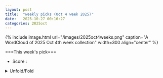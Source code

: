 ```yaml
---
layout: post
title:  "weekly picks (Oct 4 week 2025)"
date:   2025-10-27 00:16:27
categories: 2025oct
---
```


{% include image.html url="/images/2025oct4weeks.png" caption="A WordCloud of 2025 Oct 4th week collection" width=300 align="center" %}




===This week's pick===


* Score : 


<details id="myDetails">
  <summary> Unfold/Fold </summary>
  {% capture markdowncontent %}


---
10/28



1. **[nrzn-h5ph](http://link.aps.org/doi/10.1103/nrzn-h5ph)** Nonequilibrium Thermodynamics of Precision through a Quantum-Centric Computation (PRL)

1. **[l396-yysb](http://link.aps.org/doi/10.1103/l396-yysb)** Observation of Temperature Effects on False Vacuum Decay in Atomic Quantum Gases (PRL)

1. **[6z1l-kkmk](http://link.aps.org/doi/10.1103/6z1l-kkmk)** Time-Resolved and Superradiantly Amplified Unruh Effect (PRL)

1. **[yzzv-2w81](http://link.aps.org/doi/10.1103/yzzv-2w81)** Body-Centered-Cubic Phase Transformation in Gold at TPa Pressures (PRL)

1. **[79nl-455r](http://link.aps.org/doi/10.1103/79nl-455r)** Water-Induced Current Determines Heat Generation during Double Layer Charging (PRL)

1. **[9b46-d2ry](http://link.aps.org/doi/10.1103/9b46-d2ry)** Topological Temporal Boundary States in a Non-Hermitian Spatial Crystal (PRL)

1. **[6vzz-8zys](http://link.aps.org/doi/10.1103/6vzz-8zys)** Erratum: Persistence of Spin Coherence in a Crystalline Environment [Phys. Rev. Lett. <b>133</b>, 056901 (2024)] (PRL)



1. **[2510.21754v1](https://arxiv.org/abs/2510.21754)** Study of the Molecular Level Mechanism of Nanoscale Alternating Current Electrohydrodynamic Flow (arXiv)

1. **[2510.21765v1](https://arxiv.org/abs/2510.21765)** Beyond mechanochromism: Programmable multimodal actuation in cholesteric liquid crystal elastomer hollow fibers (arXiv)

1. **[2510.21799v1](https://arxiv.org/abs/2510.21799)** Aggregates in fluidized beds: the effect of bonding angles on fluidization (arXiv)

1. **[2510.21803v1](https://arxiv.org/abs/2510.21803)** Dynamic Phase Transitions in Mean-Field Ginzburg-Landau Models: Conjugate Fields and Fourier-Mode Scaling (arXiv)

1. **[2510.21818v1](https://arxiv.org/abs/2510.21818)** Vertex and front-tracking methods for the modeling of microstructure evolution at the solid state: a brief review (arXiv)

1. **[2510.21877v1](https://arxiv.org/abs/2510.21877)** Imaging magnetic flux trapping in lanthanum hydride using diamond quantum sensors (arXiv)

1. **[2510.21880v1](https://arxiv.org/abs/2510.21880)** Interlayer Pores Play a Limited Role in Diffusion Through Hydrated Na-MMT: Insights from a Multiscale, Experimentally Anchored Model (arXiv)

1. **[2510.21896v1](https://arxiv.org/abs/2510.21896)** Power- and time-dependent equivalent circuit models for waveform-selective metasurfaces with varying electromagnetic responses to repeated pulses at the same frequency (arXiv)

1. **[2510.21913v1](https://arxiv.org/abs/2510.21913)** Intertwined Orders, Quantum Criticality and Skyrmions in Tunable Topological Bands (arXiv)

1. **[2510.21928v1](https://arxiv.org/abs/2510.21928)** Impurity-induced topological decomposition (arXiv)

1. **[2510.21941v1](https://arxiv.org/abs/2510.21941)** Machine-learning-derived protocols for information-based work extraction from active particles (arXiv)

1. **[2510.21955v1](https://arxiv.org/abs/2510.21955)** Phase diagram of amorphous quantum spin Hall insulators (arXiv)

1. **[2510.21963v1](https://arxiv.org/abs/2510.21963)** Nonlinear magnetization dynamics as a route to nonreciprocal phases, spin superfluidity, and analogue gravity (arXiv)

1. **[2510.21968v1](https://arxiv.org/abs/2510.21968)** Altermagnetism, Kagome Flat Band, and Weyl Fermion States in Magnetically Intercalated Transition Metal Dichalcogenides (arXiv)

1. **[2510.21972v1](https://arxiv.org/abs/2510.21972)** Emerging correlations between diffusing particles evolving via simultaneous resetting with memory (arXiv)

1. **[2510.21982v1](https://arxiv.org/abs/2510.21982)** Magnetic transition in B2 Al-Cr-Co alloys (arXiv)

1. **[2510.22013v1](https://arxiv.org/abs/2510.22013)** First-principles study of phase stability and magnetic properties of B2 AlCr, AlMn, AlFe, AlCo and AlNi aluminides (arXiv)

1. **[2510.22018v1](https://arxiv.org/abs/2510.22018)** Unravelling the oxygen influence in cubic bixbyite In2O3 on Raman active phonon modes by isotope studies (arXiv)

1. **[2510.22019v1](https://arxiv.org/abs/2510.22019)** Highly Tunable Phonon Polaritons via Metal Intercalation (arXiv)

1. **[2510.22041v1](https://arxiv.org/abs/2510.22041)** Highly Efficient Functionalization of hBN with Lithium Oxalate: A Multifunctional Platform for Composites, Ion Transport, and Spin Labeling (arXiv)

1. **[2510.22051v1](https://arxiv.org/abs/2510.22051)** Dynamics and formation of antiferromagnetic textures in MnBi2Te4 single crystal (arXiv)

1. **[2510.22121v1](https://arxiv.org/abs/2510.22121)** Machine Learning Enables Optimization of Diamond for Quantum Applications (arXiv)

1. **[2510.22148v1](https://arxiv.org/abs/2510.22148)** Berezinskii-Kosterlitz-Thouless Transition and Multifractal Critical Phase in Two-Dimensional Quantum Percolation (arXiv)

1. **[2510.22153v1](https://arxiv.org/abs/2510.22153)** Electric-Field-Tunable Luttinger compensated antiferromagnetism in double CrCl2 chains (arXiv)

1. **[2510.22185v1](https://arxiv.org/abs/2510.22185)** Suppression of Thin-Film Thermal Conductivity due to Surface Roughness (arXiv)

1. **[2510.22195v1](https://arxiv.org/abs/2510.22195)** Exact time-evolving resonant states for open double quantum-dot systems with spin degrees of freedom (arXiv)

1. **[2510.22203v1](https://arxiv.org/abs/2510.22203)** Revealing Liquid-Gas Transitions with Finite-Size Scaling in Confined Systems (arXiv)

1. **[2510.22240v1](https://arxiv.org/abs/2510.22240)** Effects of successive annealing on high-field electrical transport and the upper critical field in S-substituted FeTe (arXiv)

1. **[2510.22296v1](https://arxiv.org/abs/2510.22296)** Enhanced magnetic and optical properties of oxygen deficient TiO2-delta nanoparticles synthesized by environment-friendly green route using whole plant extract of Phyllanthus niruri (arXiv)

1. **[2510.22315v1](https://arxiv.org/abs/2510.22315)** Electromagnetic Responses of Vortex Lattices in Unconventional Superconductors (arXiv)

1. **[2510.22424v1](https://arxiv.org/abs/2510.22424)** Reinforcement learning-guided optimization of critical current in high-temperature superconductors (arXiv)

1. **[2510.22459v1](https://arxiv.org/abs/2510.22459)** Suppression of quantized heat flow by the dielectric response of a compressible strip at the quantum Hall edge (arXiv)

1. **[2510.22486v1](https://arxiv.org/abs/2510.22486)** Electric Field-Induced Kerr Rotation on Metallic Surfaces (arXiv)

1. **[2510.22580v1](https://arxiv.org/abs/2510.22580)** Paradoxical Topological Soliton Lattice in Anisotropic Frustrated Chiral Magnets (arXiv)

1. **[2510.22606v1](https://arxiv.org/abs/2510.22606)** Excitation of Confined Bulk Plasmons in metallic nanoparticles by penetrating electron beams within a non-local analytical approach (arXiv)

1. **[2510.22615v1](https://arxiv.org/abs/2510.22615)** Sensitive detection of the Rydberg transition in trapped electrons on liquid helium using radio-frequency reflectometry (arXiv)

1. **[2510.22636v1](https://arxiv.org/abs/2510.22636)** Magnetoelectric effect of multiferroic metals (arXiv)

1. **[2510.22640v1](https://arxiv.org/abs/2510.22640)** Bidirectional Photoinduced Carrier Transfer in Fluorinated Quasi-2D Perovskites Governing Enhanced Photocurrent Generation (arXiv)

1. **[2510.22645v1](https://arxiv.org/abs/2510.22645)** Light induced Berezinskii-Kosterlitz-Thouless transition in Superconducting Films (arXiv)

1. **[2510.22649v1](https://arxiv.org/abs/2510.22649)** Normal Dirac Semimetal Phase and Zeeman-Induced Topological Fermi Arc in PtSr5 (arXiv)

1. **[2510.22668v1](https://arxiv.org/abs/2510.22668)** Hilbert Space Fragmentation in Hardcore Bose and Fermi Hubbard Models on Generalized Lieb Lattices (arXiv)

1. **[2510.22700v1](https://arxiv.org/abs/2510.22700)** Entropy of the cell fluid model with Curie-Weiss interaction (arXiv)

1. **[2510.22717v1](https://arxiv.org/abs/2510.22717)** Coulomb correlated multi-particle states of weakly confining GaAs quantum dots (arXiv)

1. **[2510.22719v1](https://arxiv.org/abs/2510.22719)** Free energy of the gas of spin 1/2 fermions beyond the second order and the Stoner phase transition (arXiv)

1. **[2510.22745v1](https://arxiv.org/abs/2510.22745)** Switching between Skyrmions and Yoshimori Spin Spirals via Li Absorption in Janus Magnets (arXiv)

1. **[2510.22749v1](https://arxiv.org/abs/2510.22749)** Novel A2CrH6 (A = Ca, Sr, Ba) hydrides explored by first-principles calculations for hydrogen storage applications (arXiv)

1. **[2510.22831v1](https://arxiv.org/abs/2510.22831)** Beyond the Lowest Landau Level: Unlocking More Robust Fractional States Using Flat Chern Bands with Higher Vortexability (arXiv)

1. **[2510.22856v1](https://arxiv.org/abs/2510.22856)** Wertheim association theory for ion pairing in electrolytes: effect of neutral clusters (arXiv)

1. **[2510.22867v1](https://arxiv.org/abs/2510.22867)** Universal decay of (conditional) mutual information in gapped pure- and mixed-state quantum matter (arXiv)

1. **[2510.22938v1](https://arxiv.org/abs/2510.22938)** AQCat25: Unlocking spin-aware, high-fidelity machine learning potentials for heterogeneous catalysis (arXiv)

1. **[2510.22972v1](https://arxiv.org/abs/2510.22972)** Nonlinear optical quantum theory of demagnetization in L1_0 FePt and FePd (arXiv)

1. **[2510.23017v1](https://arxiv.org/abs/2510.23017)** Mastering energy landscapes via liquid liquid phase separation to program active supramolecular coassembly from the nano to macro scale (arXiv)

1. **[2510.23042v1](https://arxiv.org/abs/2510.23042)** Mind the Gap - Imaging Buried Interfaces in Twisted Oxide Moires (arXiv)

1. **[2510.23061v1](https://arxiv.org/abs/2510.23061)** Effects of particle-hole fluctuations on the superfluid transition in two-dimensional atomic Fermi gases (arXiv)

1. **[2510.23092v1](https://arxiv.org/abs/2510.23092)** Heat measurement of quantum interference (arXiv)

1. **[2510.23098v1](https://arxiv.org/abs/2510.23098)** Topological Control of Transition Metal Networks for Reversible High-Capacity Li-rich Cathodes (arXiv)

1. **[2510.23133v1](https://arxiv.org/abs/2510.23133)** Thermal Transport in Ag8TS6 (T= Si, Ge, Sn) Argyrodites: An Integrated Experimental, Quantum-Chemical, and Computational Modelling Study (arXiv)

1. **[2510.23134v1](https://arxiv.org/abs/2510.23134)** THz mixing of high-order harmonics using YBa2Cu3O7-delta nanobridges (arXiv)

1. **[2510.23135v1](https://arxiv.org/abs/2510.23135)** Universal Relations in Long-range Quantum Spin Chains (arXiv)

1. **[2510.23138v1](https://arxiv.org/abs/2510.23138)** Exploring high-dimensional random landscapes: from spin glasses to random matrices, passing through simple chaotic systems (arXiv)

1. **[2510.23139v1](https://arxiv.org/abs/2510.23139)** Unveiling the delicate hidden conditions at the interface of 2D materials by advanced atomic force microscopy (arXiv)

1. **[2510.23159v1](https://arxiv.org/abs/2510.23159)** Low-temperature scaling laws in unconventional flat-band superconductors (arXiv)

1. **[2510.23181v1](https://arxiv.org/abs/2510.23181)** Physics-informed diffusion models for extrapolating crystal structures beyond known motifs (arXiv)

1. **[2510.23222v1](https://arxiv.org/abs/2510.23222)** Rabi oscillations of a monolayer quantum emitter driven through its excited state (arXiv)

1. **[2510.23236v1](https://arxiv.org/abs/2510.23236)** A platform for zero-field isolated skyrmions: 4d/Co atomic bilayers on Re(0001) (arXiv)

1. **[2510.23251v1](https://arxiv.org/abs/2510.23251)** Design principles for amorphous solid-state electrolytes (arXiv)

1. **[2510.23302v1](https://arxiv.org/abs/2510.23302)** Estimating applied potentials in cold atom lattice simulators (arXiv)

1. **[2510.23344v1](https://arxiv.org/abs/2510.23344)** Elastic modeling and total energy calculations of the structural characteristics of "free-standing",periodic, pseudomorphic GaN/AlN superlattices (arXiv)

1. **[2510.23376v1](https://arxiv.org/abs/2510.23376)** Ground-state phase diagram of S = 1/2 Heisenberg model on 2D square-hexagon-octagon lattice (arXiv)

1. **[2510.23412v1](https://arxiv.org/abs/2510.23412)** Quantum fluctuations determine the spin-flop transition in hematite (arXiv)

1. **[2510.23419v1](https://arxiv.org/abs/2510.23419)** Probabilistic Computing Optimization of Complex Spin-Glass Topologies (arXiv)

1. **[2510.23445v1](https://arxiv.org/abs/2510.23445)** Non-Markovian quantum Mpemba effect in strongly correlated quantum dots (arXiv)

1. **[2510.23466v1](https://arxiv.org/abs/2510.23466)** Thermoelectric transport and the role of different scattering processes in the half-Heusler NbFeSb (arXiv)

1. **[2510.23514v1](https://arxiv.org/abs/2510.23514)** DeFecT-FF: Accelerated Modeling of Defects in Cd-Zn--Te-Se-S Compounds Combining High-Throughput DFT and Machine Learning Force Fields (arXiv)

1. **[2510.23542v1](https://arxiv.org/abs/2510.23542)** Magnetic-field controlled organic spintronic memristor for neural network computation (arXiv)

1. **[2510.23545v1](https://arxiv.org/abs/2510.23545)** Scattering of a massive quantum vortex-dipole from an obstacle (arXiv)

1. **[2510.23555v1](https://arxiv.org/abs/2510.23555)** Prediction of a topological phase transition in exchange alternating spin-1 nanographene chains (arXiv)

1. **[2510.23579v1](https://arxiv.org/abs/2510.23579)** High-Efficiency Thermoelectric Transport in Aharonov-Bohm-Casher Rings (arXiv)

1. **[2510.23600v1](https://arxiv.org/abs/2510.23600)** Coupling-induced universal dynamics in bilayer two-dimensional Bose gases (arXiv)

1. **[2510.23604v1](https://arxiv.org/abs/2510.23604)** Solution to a Quantum Impurity Model for Moire Systems: Fermi Liquid, Pairing, and Pseudogap (arXiv)

1. **[2510.21756v1](https://arxiv.org/abs/2510.21756)** Utilizing SciPy and other open source packages to provide a powerful API for materials manipulation in the Schrodinger Materials Suite (arXiv)

1. **[2510.21768v1](https://arxiv.org/abs/2510.21768)** First non-zero measurement of a nuclear electric dipole moment (arXiv)

1. **[2510.21776v1](https://arxiv.org/abs/2510.21776)** Tuning laser-induced optical breakdown and cavitation through the ionic environment in aqueous media (arXiv)

1. **[2510.21912v1](https://arxiv.org/abs/2510.21912)** Analytic Marginalization over Binary Variables in Physics Data (arXiv)

1. **[2510.21927v1](https://arxiv.org/abs/2510.21927)** Temporal Complexity Hierarchies in Solvable Quantum Many-Body Dynamics (arXiv)

1. **[2510.22059v1](https://arxiv.org/abs/2510.22059)** Mirror states enable lower viscosity lattice gases (arXiv)

1. **[2510.22163v1](https://arxiv.org/abs/2510.22163)** Strong Coupling beyond the High-Q Limit and Linewidth Narrowing in a Multi-Exciton Planar Microcavity (arXiv)

1. **[2510.22281v1](https://arxiv.org/abs/2510.22281)** Beam shaping techniques for pulsed laser ablation in liquids: Unlocking tunable control of nanoparticle synthesis in liquids (arXiv)

1. **[2510.22311v1](https://arxiv.org/abs/2510.22311)** Pauli Propagation: Simulating Quantum Spin Dynamics via Operator Complexity (arXiv)

1. **[2510.22331v1](https://arxiv.org/abs/2510.22331)** Nonlinear optical behavior of confined electrons under torsion and magnetic fields (arXiv)

1. **[2510.22435v1](https://arxiv.org/abs/2510.22435)** Computing Solvation Shell Dynamics and Energetics in Electron Transfer Reactions via Molecular Dynamics Simulations (arXiv)

1. **[2510.22438v1](https://arxiv.org/abs/2510.22438)** Non-equilibrium Molecular Dynamics Study of Surface Wettability Effects on Pool Boiling of Water over Nanoscale Aluminum Substrate (arXiv)

1. **[2510.22503v1](https://arxiv.org/abs/2510.22503)** Accelerating Materials Design via LLM-Guided Evolutionary Search (arXiv)

1. **[2510.22542v1](https://arxiv.org/abs/2510.22542)** Krylov Complexity and Mixed-State Phase Transition (arXiv)

1. **[2510.22545v1](https://arxiv.org/abs/2510.22545)** The Thermodynamics of the Gravity from Entropy Theory: from the Hamiltonian to applications in Cosmology (arXiv)

1. **[2510.22623v1](https://arxiv.org/abs/2510.22623)** Mesoscopic Modeling of High-Density Carbon Nanotube Films for Memristive Device Applications (arXiv)

1. **[2510.22634v1](https://arxiv.org/abs/2510.22634)** Directionality-induced jamming in multiplex networks (arXiv)

1. **[2510.23089v1](https://arxiv.org/abs/2510.23089)** Tensor network methods for quantum-inspired image processing and classical optics (arXiv)

1. **[2510.23247v1](https://arxiv.org/abs/2510.23247)** Chaos in Systems with Quantum Group Symmetry (arXiv)

1. **[2510.23275v1](https://arxiv.org/abs/2510.23275)** Analytic G0W0 gradients based on a double-similarity transformation equation-of-motion coupled-cluster treatment (arXiv)

1. **[2510.23303v1](https://arxiv.org/abs/2510.23303)** Ground and excited potential energy surfaces for CaF+Ca interactions and isotope exchange reactions (arXiv)

1. **[2510.23516v1](https://arxiv.org/abs/2510.23516)** High-Speed Imagery Analysis of Droplet Impact on Van der Waals and Non-Van der Waals Soft-Textured Oil-Infused Surfaces (arXiv)



---
10/27


1. **[2510.20862v1](https://arxiv.org/abs/2510.20862)** A Universal Chern Model on Arbitrary Triangulations (arXiv)

1. **[2510.20892v1](https://arxiv.org/abs/2510.20892)** Fluxoid solitons in superconducting tapered tubes and bottlenecks (arXiv)

1. **[2510.20893v1](https://arxiv.org/abs/2510.20893)** Z2 lattice gauge theories: fermionic gauging, transmutation, and Kramers-Wannier dualities (arXiv)

1. **[2510.20901v1](https://arxiv.org/abs/2510.20901)** The generic Mott transition in the sine-Gordon model through an embedded worm algorithm (arXiv)

1. **[2510.20939v1](https://arxiv.org/abs/2510.20939)** Tensor-Network study of Ising model on infinite hyperbolic dodecahedral lattice (arXiv)

1. **[2510.20961v1](https://arxiv.org/abs/2510.20961)** Floating zone growth of high-purity MgO substrate single crystals (arXiv)

1. **[2510.20962v1](https://arxiv.org/abs/2510.20962)** Landau Polarons as Generators of Quantum-Coherent States (arXiv)

1. **[2510.20987v1](https://arxiv.org/abs/2510.20987)** Elastic moduli of blue phases of cholesteric liquid crystals with low chirality (arXiv)

1. **[2510.21005v1](https://arxiv.org/abs/2510.21005)** Photoinduced Metal-to-Insulator Transitions in 2D Moire Devices (arXiv)

1. **[2510.21008v1](https://arxiv.org/abs/2510.21008)** Ultrafast Charge-Doping via Photo-Thermionic Injection in van der Waals Devices (arXiv)

1. **[2510.21029v1](https://arxiv.org/abs/2510.21029)** Characterizing Neon Thin Film Growth with an NbTiN Superconducting Resonator Array (arXiv)

1. **[2510.21032v1](https://arxiv.org/abs/2510.21032)** Chocolate suspensions as a model for jamming and nonlinear rheology (arXiv)

1. **[2510.21061v1](https://arxiv.org/abs/2510.21061)** The spinterface mechanism for the chiral-induced spin selectivity effect: A Critical Perspective (arXiv)

1. **[2510.21109v1](https://arxiv.org/abs/2510.21109)** The geometry and dynamics of annealed optimization in the coherent Ising machine with hidden and planted solutions (arXiv)

1. **[2510.21158v1](https://arxiv.org/abs/2510.21158)** Paramagnetic electron-nuclear spin entanglement in HoCo2Zn20 (arXiv)

1. **[2510.21166v1](https://arxiv.org/abs/2510.21166)** One-dimensional moire engineering in zigzag graphene nanoribbons on hBN (arXiv)

1. **[2510.21206v1](https://arxiv.org/abs/2510.21206)** Versatile tunable optical injection of chiral polarized Weyl fermions in a magnetic Weyl semimetal Co3Sn2S2 (arXiv)

1. **[2510.21211v1](https://arxiv.org/abs/2510.21211)** Unveiling the BEC-droplet transition with Rayleigh superradiant scattering (arXiv)

1. **[2510.21237v1](https://arxiv.org/abs/2510.21237)** Temperature-Dependent Spectroscopy of Cr3+:YGG Nanophosphors with Multisite Emission (arXiv)

1. **[2510.21240v1](https://arxiv.org/abs/2510.21240)** Optimal spin-charge interconversion in graphene through spin-pseudospin entanglement control (arXiv)

1. **[2510.21243v1](https://arxiv.org/abs/2510.21243)** Toward more performant eye safe lasers: effect of increasing sensitizer amount in Yb3+,Er3+:YAG transparent ceramic on its spectral characteristics (arXiv)

1. **[2510.21251v1](https://arxiv.org/abs/2510.21251)** Tracer Diffusion in Granular Suspensions: Testing the Enskog Kinetic Theory with DSMC and Molecular Dynamics (arXiv)

1. **[2510.21266v1](https://arxiv.org/abs/2510.21266)** Relativistic spin-Hall effect in an external magnetic field in Al and Pt (arXiv)

1. **[2510.21269v1](https://arxiv.org/abs/2510.21269)** Tensor Renormalization-Group study of the surface critical behavior of a frustrated two-layer Ising model (arXiv)

1. **[2510.21291v1](https://arxiv.org/abs/2510.21291)** Altermagnetism in an interacting model of Kagome materials (arXiv)

1. **[2510.21320v1](https://arxiv.org/abs/2510.21320)** Controlling bubble and skyrmion lattice order and dynamics via stripe domain engineering in ferrimagnetic Fe/Gd multilayers (arXiv)

1. **[2510.21338v1](https://arxiv.org/abs/2510.21338)** High Pressure Superconducting transition in Dihydride BiH2 with Bismuth Open-Channel Framework (arXiv)

1. **[2510.21340v1](https://arxiv.org/abs/2510.21340)** Koopman Mode Decomposition of Thermodynamic Dissipation in Nonlinear Langevin Dynamics (arXiv)

1. **[2510.21343v1](https://arxiv.org/abs/2510.21343)** Strain-induced structural change and nearly-commensurate diffuse scattering in the model high-temperature superconductor HgBa2CuO4+delta (arXiv)

1. **[2510.21382v1](https://arxiv.org/abs/2510.21382)** Suppressing excitations using quantum-Brachistochrone and nearest-neighbour interactions (arXiv)

1. **[2510.21384v1](https://arxiv.org/abs/2510.21384)** Optimal superconductivity in twisted bilayer WSe2 where the Van Hove singularity crosses half-filling (arXiv)

1. **[2510.21416v1](https://arxiv.org/abs/2510.21416)** Spin filtering on demand via localized states in an atomic-scale resonant tunneling magnetic tunnel junction (arXiv)

1. **[2510.21511v1](https://arxiv.org/abs/2510.21511)** Examining the Spin Structure of Altermagnetic Candidate MnTe Grown with Near Ideal Stoichiometry (arXiv)

1. **[2510.21522v1](https://arxiv.org/abs/2510.21522)** Exciton-based sensing of remote electron correlations in 2D heterostructures (arXiv)

1. **[2510.21527v1](https://arxiv.org/abs/2510.21527)** Hexagonal InOI monolayer: a 2D phase-change material combining topological insulator states and piezoelectricity (arXiv)

1. **[2510.21568v1](https://arxiv.org/abs/2510.21568)** ARPES of Bi2212 interpreted via a particle in a system of dynamic scatterers (arXiv)

1. **[2510.21578v1](https://arxiv.org/abs/2510.21578)** Critical Exponent of Dynamical Quantum Phase Transition in One-Dimensional Bose-Hubbard Model in the Strong Interacting Limit (arXiv)

1. **[2510.21616v1](https://arxiv.org/abs/2510.21616)** Direct observation of the crystal electric-field splitting under magnetic field and uncovering field-induced magnetic phase transition in triangular rare-earth magnet CsErSe2 (arXiv)

1. **[2510.21622v1](https://arxiv.org/abs/2510.21622)** Zeeman Spectroscopy of Vacancy-Charge-Compensated Er3+ Sites in CaWO4 under Vector Magnetic Fields (arXiv)

1. **[2510.21629v1](https://arxiv.org/abs/2510.21629)** Tailoring dispersion and evanescent modes in multimodal nonlocal lattices using positive-only interactions (arXiv)

1. **[2510.21674v1](https://arxiv.org/abs/2510.21674)** The Piezochiral Effect (arXiv)

1. **[2510.20746v1](https://arxiv.org/abs/2510.20746)** Berry Curvature Dipole-induced Non-linear Hall Effect in Oxide Heterostructures (arXiv)

1. **[2510.20890v1](https://arxiv.org/abs/2510.20890)** Hybrid Lattice Surgery: Non-Clifford Gates via Non-Abelian Surface Codes (arXiv)

1. **[2510.20902v1](https://arxiv.org/abs/2510.20902)** Searching for emergent spacetime in spin glasses (arXiv)

1. **[2510.20908v1](https://arxiv.org/abs/2510.20908)** Local-to-Global Entanglement Dynamics by Periodically Driving Impurities (arXiv)

1. **[2510.20969v1](https://arxiv.org/abs/2510.20969)** Thermodynamic decoupling in the deep-strong coupling regime (arXiv)

1. **[2510.21217v1](https://arxiv.org/abs/2510.21217)** Scrambling Without Chaos in Random Free-Fermionic Systems (arXiv)

1. **[2510.21268v1](https://arxiv.org/abs/2510.21268)** Ground state energy of a dilute inhomogeneous Fermi gas (arXiv)

1. **[2510.21305v1](https://arxiv.org/abs/2510.21305)** Combining metal dewetting and lateral etching for the scalable top-down fabrication of GaN nanowire arrays with independently tunable diameter and spacing (arXiv)

1. **[2510.21428v1](https://arxiv.org/abs/2510.21428)** Exciton and biexciton preparation via coherent swing-up excitation in a GaAs quantum dot embedded in micropillar cavity (arXiv)

1. **[2510.21619v1](https://arxiv.org/abs/2510.21619)** Wide-field stroboscopic imaging of topologically protected phononic modes (arXiv)






  {% endcapture %}
  {{ markdowncontent | markdownify }}
 </details>

<style>
  details {
    margin: 10px 0;
  }
  summary {
    cursor: pointer;
  }


</style>


<script>
  // Wait for the DOM to be fully loaded
  document.addEventListener('DOMContentLoaded', () => {
    const details = document.getElementById('myDetails');

    // Restore the state from localStorage
    if (localStorage.getItem('detailsOpen') === 'true') {
      details.setAttribute('open', '');
    }

    // Save the state when the details element is toggled
    details.addEventListener('toggle', () => {
      localStorage.setItem('detailsOpen', details.open);
    });
  });
</script>